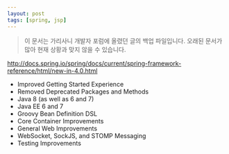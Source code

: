 ```yaml
---
layout: post
tags: [spring, jsp]
---
```


> 이 문서는 가리사니 개발자 포럼에 올렸던 글의 백업 파일입니다.
오래된 문서가 많아 현재 상황과 맞지 않을 수 있습니다.



http://docs.spring.io/spring/docs/current/spring-framework-reference/html/new-in-4.0.html

- Improved Getting Started Experience
- Removed Deprecated Packages and Methods
- Java 8 (as well as 6 and 7)
- Java EE 6 and 7
- Groovy Bean Definition DSL
- Core Container Improvements
- General Web Improvements
- WebSocket, SockJS, and STOMP Messaging
- Testing Improvements